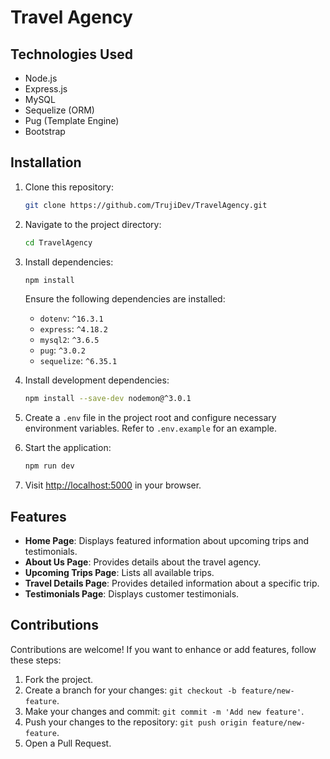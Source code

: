 # Travel Agency

## Technologies Used

- Node.js
- Express.js
- MySQL
- Sequelize (ORM)
- Pug (Template Engine)
- Bootstrap

## Installation

1. Clone this repository:

   ```bash
   git clone https://github.com/TrujiDev/TravelAgency.git
   ```

2. Navigate to the project directory:

   ```bash
   cd TravelAgency
   ```

3. Install dependencies:

   ```bash
   npm install
   ```

   Ensure the following dependencies are installed:

   - `dotenv`: `^16.3.1`
   - `express`: `^4.18.2`
   - `mysql2`: `^3.6.5`
   - `pug`: `^3.0.2`
   - `sequelize`: `^6.35.1`

4. Install development dependencies:

   ```bash
   npm install --save-dev nodemon@^3.0.1
   ```

5. Create a `.env` file in the project root and configure necessary environment variables. Refer to `.env.example` for an example.

6. Start the application:

   ```bash
   npm run dev
   ```

7. Visit [http://localhost:5000](http://localhost:5000) in your browser.

## Features

- **Home Page**: Displays featured information about upcoming trips and testimonials.
- **About Us Page**: Provides details about the travel agency.
- **Upcoming Trips Page**: Lists all available trips.
- **Travel Details Page**: Provides detailed information about a specific trip.
- **Testimonials Page**: Displays customer testimonials.

## Contributions

Contributions are welcome! If you want to enhance or add features, follow these steps:

1. Fork the project.
2. Create a branch for your changes: `git checkout -b feature/new-feature`.
3. Make your changes and commit: `git commit -m 'Add new feature'`.
4. Push your changes to the repository: `git push origin feature/new-feature`.
5. Open a Pull Request.
